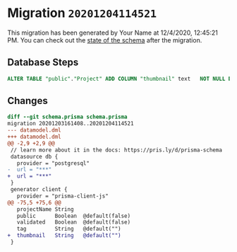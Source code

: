 # Migration `20201204114521`

This migration has been generated by Your Name at 12/4/2020, 12:45:21 PM.
You can check out the [state of the schema](./schema.prisma) after the migration.

## Database Steps

```sql
ALTER TABLE "public"."Project" ADD COLUMN "thumbnail" text   NOT NULL DEFAULT E''
```

## Changes

```diff
diff --git schema.prisma schema.prisma
migration 20201203161408..20201204114521
--- datamodel.dml
+++ datamodel.dml
@@ -2,9 +2,9 @@
 // learn more about it in the docs: https://pris.ly/d/prisma-schema
 datasource db {
   provider = "postgresql"
-  url = "***"
+  url = "***"
 }
 generator client {
   provider = "prisma-client-js"
@@ -75,5 +75,6 @@
   projectName String
   public      Boolean  @default(false)
   validated   Boolean  @default(false)
   tag         String   @default("")
+  thumbnail   String   @default("")
 }
```
